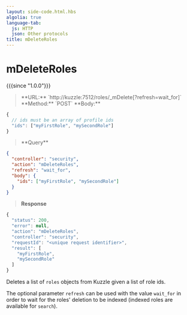 ```yaml
---
layout: side-code.html.hbs
algolia: true
language-tab:
  js: HTTP
  json: Other protocols
title: mDeleteRoles
---
```



# mDeleteRoles

{{{since "1.0.0"}}}



<blockquote class="js">
<p>
**URL:** `http://kuzzle:7512/roles/_mDelete[?refresh=wait_for]`  
**Method:** `POST`  
**Body:**
</p>
</blockquote>


```js
{
  // ids must be an array of profile ids
  "ids": ["myFirstRole", "mySecondRole"]
}
```

<blockquote class="json">
<p>
**Query**
</p>
</blockquote>

```json
{
  "controller": "security",
  "action": "mDeleteRoles",
  "refresh": "wait_for",
  "body": {
    "ids": ["myFirstRole", "mySecondRole"]
  }
}
```

>**Response**

```javascript
{
  "status": 200,
  "error": null,
  "action": "mDeleteRoles",
  "controller": "security",
  "requestId": "<unique request identifier>",
  "result": [
    "myFirstRole",
    "mySecondRole"
  ]
}
```

Deletes a list of `roles` objects from Kuzzle given a list of role ids.

The optional parameter `refresh` can be used
with the value `wait_for` in order to wait for the roles' deletion to be indexed (indexed roles are available for `search`).
